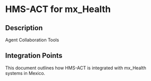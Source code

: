 # HMS-ACT for mx_Health

## Description

Agent Collaboration Tools

## Integration Points

This document outlines how HMS-ACT is integrated with mx_Health systems in Mexico.
